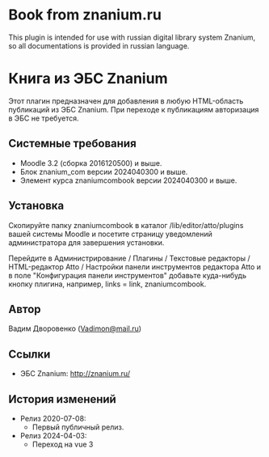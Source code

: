 Book from znanium.ru
=====================

This plugin is intended for use with russian digital library system Znanium, 
so all documentations is provided in russian language.

Книга из ЭБС Znanium
====================

Этот плагин предназначен для добавления в любую HTML-область публикаций из ЭБС Znanium. При переходе к публикациям 
авторизация в ЭБС не требуется. 

Системные требования
--------------------
- Moodle 3.2 (сборка 2016120500) и выше.
- Блок znanium_com версии 2024040300 и выше.
- Элемент курса znaniumcombook версии 2024040300 и выше.

Установка
---------
Скопируйте папку znaniumcombook в каталог /lib/editor/atto/plugins вашей системы Moodle и посетите страницу 
уведомлений администратора для завершения установки.

Перейдите в Администрирование / Плагины / Текстовые редакторы / HTML-редактор Atto / Настройки панели
инструментов редактора Atto и в поле "Конфигурация панели инструментов" добавьте куда-нибудь кнопку плигина, 
например, links = link, znaniumcombook.

Автор
------
Вадим Дворовенко (Vadimon@mail.ru)

Ссылки
------
- ЭБС Znanium: http://znanium.ru/

История изменений
-----------------
- Релиз 2020-07-08:
  - Первый публичный релиз.
- Релиз 2024-04-03:
  - Переход на vue 3
